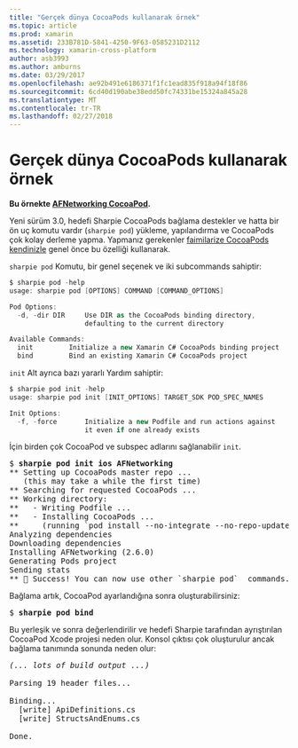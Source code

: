 ```yaml
---
title: "Gerçek dünya CocoaPods kullanarak örnek"
ms.topic: article
ms.prod: xamarin
ms.assetid: 233B781D-5841-4250-9F63-0585231D2112
ms.technology: xamarin-cross-platform
author: asb3993
ms.author: amburns
ms.date: 03/29/2017
ms.openlocfilehash: ae92b491e6186371f1fc1ead835f918a94f18f86
ms.sourcegitcommit: 6cd40d190abe38edd50fc74331be15324a845a28
ms.translationtype: MT
ms.contentlocale: tr-TR
ms.lasthandoff: 02/27/2018
---
```

# <a name="real-world-example-using-cocoapods"></a>Gerçek dünya CocoaPods kullanarak örnek


**Bu örnekte [AFNetworking CocoaPod](https://cocoapods.org/pods/AFNetworking).**

Yeni sürüm 3.0, hedefi Sharpie CocoaPods bağlama destekler ve hatta bir ön uç komutu vardır (`sharpie pod`) yükleme, yapılandırma ve CocoaPods çok kolay derleme yapma. Yapmanız gerekenler [faimilarize CocoaPods kendinizle](https://cocoapods.org) genel önce bu özelliği kullanarak.

`sharpie pod` Komutu, bir genel seçenek ve iki subcommands sahiptir:

```csharp
$ sharpie pod -help
usage: sharpie pod [OPTIONS] COMMAND [COMMAND_OPTIONS]

Pod Options:
  -d, -dir DIR     Use DIR as the CocoaPods binding directory,
                   defaulting to the current directory

Available Commands:
  init         Initialize a new Xamarin C# CocoaPods binding project
  bind         Bind an existing Xamarin C# CocoaPods project
```

`init` Alt ayrıca bazı yararlı Yardım sahiptir:

```csharp
$ sharpie pod init -help
usage: sharpie pod init [INIT_OPTIONS] TARGET_SDK POD_SPEC_NAMES

Init Options:
  -f, -force       Initialize a new Podfile and run actions against
                   it even if one already exists
```

İçin birden çok CocoaPod ve subspec adlarını sağlanabilir `init`.

<pre>$ <b>sharpie pod init ios AFNetworking</b>
<span class="terminal-green">**</span> Setting up CocoaPods master repo ...
   (this may take a while the first time)
<span class="terminal-green">**</span> Searching for requested CocoaPods ...
<span class="terminal-green">**</span> Working directory:
<span class="terminal-green">**</span>   - Writing Podfile ...
<span class="terminal-green">**</span>   - Installing CocoaPods ...
<span class="terminal-green">**</span>     (running `<span class="terminal-blue">pod install --no-integrate --no-repo-update</span>`)
Analyzing dependencies
Downloading dependencies
Installing AFNetworking (2.6.0)
Generating Pods project
Sending stats
<span class="terminal-green">**</span> 🍻 Success! You can now use other `<span class="terminal-green">sharpie pod</span>`  commands.</pre>

Bağlama artık, CocoaPod ayarlandığına sonra oluşturabilirsiniz:

<pre>$ <b>sharpie pod bind</b></pre>

Bu yerleşik ve sonra değerlendirilir ve hedefi Sharpie tarafından ayrıştırılan CocoaPod Xcode projesi neden olur. Konsol çıktısı çok oluşturulur ancak bağlama tanımında sonunda neden olur:

<pre><em>(... lots of build output ...)</em>

<span class="terminal-blue">Parsing 19 header files...</span>

<span class="terminal-magenta">Binding...</span>
  <span class="terminal-magenta">[write]</span> ApiDefinitions.cs
  <span class="terminal-magenta">[write]</span> StructsAndEnums.cs

<span class="terminal-green">Done.</span></pre>

